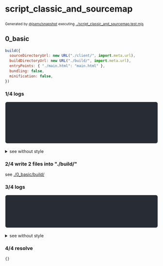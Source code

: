 # script_classic_and_sourcemap

<sub>
  Generated by <a href="https://github.com/jsenv/core/tree/main/packages/independent/snapshot">@jsenv/snapshot</a> executing <a href="../script_classic_and_sourcemap.test.mjs">../script_classic_and_sourcemap.test.mjs</a>
</sub>

## 0_basic

```js
build({
  sourceDirectoryUrl: new URL("./client/", import.meta.url),
  buildDirectoryUrl: new URL("./build/", import.meta.url),
  entryPoints: { "./main.html": "main.html" },
  bundling: false,
  minification: false,
})
```

### 1/4 logs

![img](0_basic/log_group.svg)

<details>
  <summary>see without style</summary>

```console

build "./main.html"
⠋ generate source graph
✔ generate source graph (done in <X> second)
⠋ generate build graph
✔ generate build graph (done in <X> second)
⠋ write files in build directory

```

</details>


### 2/4 write 2 files into "./build/"

see [./0_basic/build/](./0_basic/build/)

### 3/4 logs

![img](0_basic/log_group_1.svg)

<details>
  <summary>see without style</summary>

```console
✔ write files in build directory (done in <X> second)
--- build files ---  
- html : 1 (291 B / 88 %)
- js   : 1 (40 B / 12 %)
- total: 2 (331 B / 100 %)
--------------------
```

</details>


### 4/4 resolve

```js
{}
```